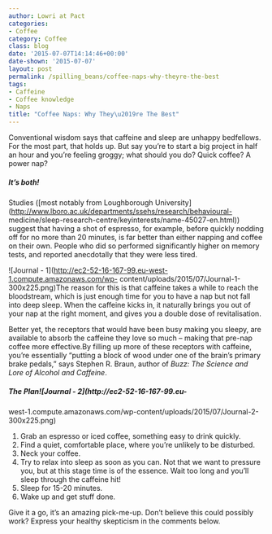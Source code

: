 ```yaml
---
author: Lowri at Pact
categories:
- Coffee
category: Coffee
class: blog
date: '2015-07-07T14:14:46+00:00'
date-shown: '2015-07-07'
layout: post
permalink: /spilling_beans/coffee-naps-why-theyre-the-best
tags:
- Caffeine
- Coffee knowledge
- Naps
title: "Coffee Naps: Why They\u2019re The Best"
---
```


Conventional wisdom says that caffeine and sleep are unhappy bedfellows. For
the most part, that holds up. But say you’re to start a big project in half an
hour and you’re feeling groggy; what should you do? Quick coffee? A power nap?

##### It’s both!

Studies ([most notably from Loughborough
University](http://www.lboro.ac.uk/departments/ssehs/research/behavioural-
medicine/sleep-research-centre/keyinterests/name-45027-en.html)) suggest that
having a shot of espresso, for example, before quickly nodding off for no more
than 20 minutes, is far better than either napping and coffee on their own.
People who did so performed significantly higher on memory tests, and reported
anecdotally that they were less tired.

![Journal - 1](http://ec2-52-16-167-99.eu-west-1.compute.amazonaws.com/wp-
content/uploads/2015/07/Journal-1-300x225.png)The reason for this is that
caffeine takes a while to reach the bloodstream, which is just enough time for
you to have a nap but not fall into deep sleep. When the caffeine kicks in, it
naturally brings you out of your nap at the right moment, and gives you a
double dose of revitalisation.

Better yet, the receptors that would have been busy making you sleepy, are
available to absorb the caffeine they love so much – making that pre-nap
coffee more effective.By filling up more of these receptors with caffeine,
you’re essentially “putting a block of wood under one of the brain’s primary
brake pedals,” says Stephen R. Braun, author of _Buzz: The Science and Lore of
Alcohol and Caffeine_.

##### The Plan![Journal - 2](http://ec2-52-16-167-99.eu-
west-1.compute.amazonaws.com/wp-content/uploads/2015/07/Journal-2-300x225.png)

  1. Grab an espresso or iced coffee, something easy to drink quickly.
  2. Find a quiet, comfortable place, where you’re unlikely to be disturbed.
  3. Neck your coffee.
  4. Try to relax into sleep as soon as you can. Not that we want to pressure you, but at this stage time is of the essence. Wait too long and you’ll sleep through the caffeine hit!
  5. Sleep for 15-20 minutes.
  6. Wake up and get stuff done.

Give it a go, it’s an amazing pick-me-up. Don’t believe this could possibly
work? Express your healthy skepticism in the comments below.
